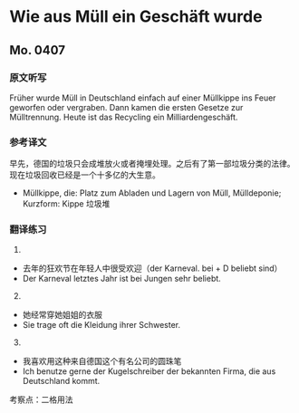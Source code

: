 Wie aus Müll ein Geschäft wurde
==========

## Mo. 0407

### 原文听写

Früher wurde Müll in Deutschland einfach auf einer Müllkippe ins Feuer geworfen oder vergraben. Dann kamen die ersten Gesetze zur Mülltrennung. Heute ist das Recycling ein Milliardengeschäft.

### 参考译文

早先，德国的垃圾只会成堆放火或者掩埋处理。之后有了第一部垃圾分类的法律。现在垃圾回收已经是一个十多亿的大生意。

* Müll­kip­pe, die: Platz zum Abladen und Lagern von Müll, Mülldeponie; Kurzform: Kippe 垃圾堆

### 翻译练习

1.
* 去年的狂欢节在年轻人中很受欢迎（der Karneval.    bei + D beliebt sind）
* Der Karneval letztes Jahr ist bei Jungen sehr beliebt.

2.
* 她经常穿她姐姐的衣服
* Sie trage oft die Kleidung ihrer Schwester.

3.
* 我喜欢用这种来自德国这个有名公司的圆珠笔
* Ich benutze gerne der Kugelschreiber der bekannten Firma, die aus Deutschland kommt.

考察点：二格用法
